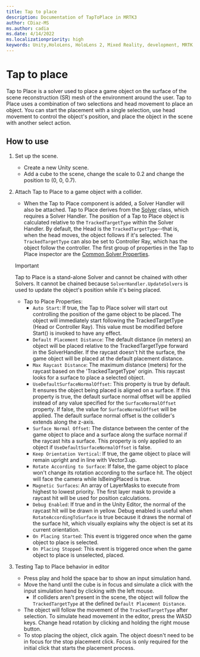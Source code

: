 ```yaml
---
title: Tap to place
description: Documentation of TapToPlace in MRTK3
author: CDiaz-MS
ms.author: cadia
ms.date: 4/14/2022
ms.localizationpriority: high
keywords: Unity,HoloLens, HoloLens 2, Mixed Reality, development, MRTK, Tap to Place
---
```


# Tap to place

Tap to Place is a solver used to place a game object on the surface of the scene reconstruction (SR) mesh of the environment around the user. Tap to Place uses a combination of two selections and head movement to place an object. You can start the placement with a single selection, use head movement to control the object's position, and place the object in the scene with another select action.

## How to use

1. Set up the scene.
    - Create a new Unity scene.
    - Add a cube to the scene, change the scale to 0.2 and change the position to (0, 0, 0.7).
1. Attach Tap to Place to a game object with a collider.

    - When the Tap to Place component is added, a Solver Handler will also be attached. Tap to Place derives from the [Solver](solver.md) class, which requires a Solver Handler. The position of a Tap to Place object is calculated relative to the `TrackedTargetType` within the Solver Handler. By default, the Head is the `TrackedTargetType`--that is, when the head moves, the object follows if it's selected.  The `TrackedTargetType` can also be set to Controller Ray, which has the object follow the controller. The first group of properties in the Tap to Place inspector are the [Common Solver Properties](solver.md#common-solver-properties).  
    > [!IMPORTANT]
    > Tap to Place is a stand-alone Solver and cannot be chained with other Solvers. It cannot be chained because `SolverHandler.UpdateSolvers` is used to update the object's position while it's being placed.
    - Tap to Place Properties:
        - `Auto Start`: If true, the Tap to Place solver will start out controlling the position of the game object to be placed. The object will immediately start following the TrackedTargetType (Head or Controller Ray). This value must be modified before Start() is invoked to have any effect.
        - `Default Placement Distance`: The default distance (in meters) an object will be placed relative to the TrackedTargetType forward in the SolverHandler. If the raycast doesn't hit the surface, the game object will be placed at the default placement distance.
        - `Max Raycast Distance`: The maximum distance (meters) for the raycast based on the 'TrackedTargetType' origin. This raycast looks for a surface to place a selected object.
        - `UseDefaultSurfaceNormalOffset`: This property is true by default. It ensures the object being placed is aligned on a surface. If this property is true, the default surface normal offset will be applied instead of any value specified for the `SurfaceNormalOffset` property. If false, the value for `SurfaceNormalOffset` will be applied. The default surface normal offset is the collider's extends along the z-axis.
        - `Surface Normal Offset`: The distance between the center of the game object to place and a surface along the surface normal if the raycast hits a surface. This property is only applied to an object if `UseDefaultSurfaceNormalOffset` is false.
        - `Keep Orientation Vertical`: If true, the game object to place will remain upright and in line with Vector3.up.
        - `Rotate According to Surface`: If false, the game object to place won't change its rotation according to the surface hit. The object will face the camera while IsBeingPlaced is true.
        - `Magnetic Surfaces`: An array of LayerMasks to execute from highest to lowest priority. The first layer mask to provide a raycast hit will be used for position calculations.
        - `Debug Enabled`: If true and in the Unity Editor, the normal of the raycast hit will be drawn in yellow. Debug enabled is useful when `RotateAccordingToSurface` is true because it draws the normal of the surface hit, which visually explains why the object is set at its current orientation.
        - `On Placing Started`: This event is triggered once when the game object to place is selected.
        - `On Placing Stopped`: This event is triggered once when the game object to place is unselected, placed.

1. Testing Tap to Place behavior in editor
    - Press play and hold the space bar to show an input simulation hand.
    - Move the hand until the cube is in focus and simulate a click with the input simulation hand by clicking with the left mouse.
        - If colliders aren't present in the scene, the object will follow the `TrackedTargetType` at the defined `Default Placement Distance`.
    - The object will follow the movement of the `TrackedTargetType` after selection. To simulate head movement in the editor, press the WASD keys. Change head rotation by clicking and holding the right mouse button.
    - To stop placing the object, click again.  The object doesn't need to be in focus for the stop placement click. Focus is only required for the initial click that starts the placement process.